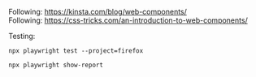 Following: https://kinsta.com/blog/web-components/  
Following: https://css-tricks.com/an-introduction-to-web-components/ 

Testing: 

```
npx playwright test --project=firefox

npx playwright show-report
```